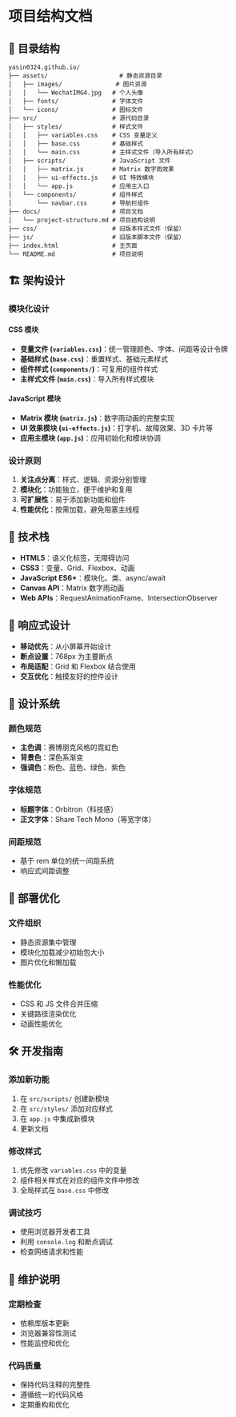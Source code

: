 # 项目结构文档

## 📁 目录结构

```
yasin0324.github.io/
├── assets/                    # 静态资源目录
│   ├── images/               # 图片资源
│   │   └── WechatIMG4.jpg   # 个人头像
│   ├── fonts/               # 字体文件
│   └── icons/               # 图标文件
├── src/                     # 源代码目录
│   ├── styles/              # 样式文件
│   │   ├── variables.css    # CSS 变量定义
│   │   ├── base.css         # 基础样式
│   │   └── main.css         # 主样式文件（导入所有样式）
│   ├── scripts/             # JavaScript 文件
│   │   ├── matrix.js        # Matrix 数字雨效果
│   │   ├── ui-effects.js    # UI 特效模块
│   │   └── app.js           # 应用主入口
│   └── components/          # 组件样式
│       └── navbar.css       # 导航栏组件
├── docs/                    # 项目文档
│   └── project-structure.md # 项目结构说明
├── css/                     # 旧版本样式文件（保留）
├── js/                      # 旧版本脚本文件（保留）
├── index.html               # 主页面
└── README.md                # 项目说明
```

## 🏗️ 架构设计

### 模块化设计

#### CSS 模块

- **变量文件 (`variables.css`)**：统一管理颜色、字体、间距等设计令牌
- **基础样式 (`base.css`)**：重置样式、基础元素样式
- **组件样式 (`components/`)**：可复用的组件样式
- **主样式文件 (`main.css`)**：导入所有样式模块

#### JavaScript 模块

- **Matrix 模块 (`matrix.js`)**：数字雨动画的完整实现
- **UI 效果模块 (`ui-effects.js`)**：打字机、故障效果、3D 卡片等
- **应用主模块 (`app.js`)**：应用初始化和模块协调

### 设计原则

1. **关注点分离**：样式、逻辑、资源分别管理
2. **模块化**：功能独立，便于维护和复用
3. **可扩展性**：易于添加新功能和组件
4. **性能优化**：按需加载，避免阻塞主线程

## 🔧 技术栈

- **HTML5**：语义化标签，无障碍访问
- **CSS3**：变量、Grid、Flexbox、动画
- **JavaScript ES6+**：模块化、类、async/await
- **Canvas API**：Matrix 数字雨动画
- **Web APIs**：RequestAnimationFrame、IntersectionObserver

## 📱 响应式设计

- **移动优先**：从小屏幕开始设计
- **断点设置**：768px 为主要断点
- **布局适配**：Grid 和 Flexbox 结合使用
- **交互优化**：触摸友好的控件设计

## 🎨 设计系统

### 颜色规范

- **主色调**：赛博朋克风格的霓虹色
- **背景色**：深色系渐变
- **强调色**：粉色、蓝色、绿色、紫色

### 字体规范

- **标题字体**：Orbitron（科技感）
- **正文字体**：Share Tech Mono（等宽字体）

### 间距规范

- 基于 rem 单位的统一间距系统
- 响应式间距调整

## 🚀 部署优化

### 文件组织

- 静态资源集中管理
- 模块化加载减少初始包大小
- 图片优化和懒加载

### 性能优化

- CSS 和 JS 文件合并压缩
- 关键路径渲染优化
- 动画性能优化

## 🛠️ 开发指南

### 添加新功能

1. 在 `src/scripts/` 创建新模块
2. 在 `src/styles/` 添加对应样式
3. 在 `app.js` 中集成新模块
4. 更新文档

### 修改样式

1. 优先修改 `variables.css` 中的变量
2. 组件相关样式在对应的组件文件中修改
3. 全局样式在 `base.css` 中修改

### 调试技巧

- 使用浏览器开发者工具
- 利用 `console.log` 和断点调试
- 检查网络请求和性能

## 📝 维护说明

### 定期检查

- 依赖库版本更新
- 浏览器兼容性测试
- 性能监控和优化

### 代码质量

- 保持代码注释的完整性
- 遵循统一的代码风格
- 定期重构和优化
